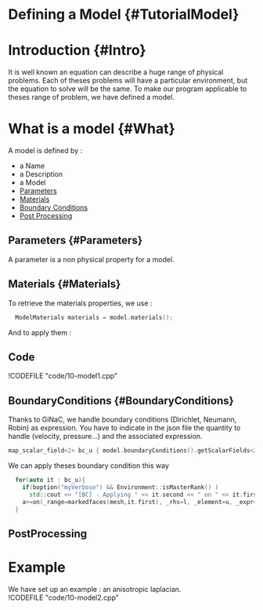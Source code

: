 Defining a Model {#TutorialModel}
================
<!-- toc -->


# Introduction {#Intro}

It is well known an equation can describe a huge range of physical
problems.  Each of theses problems will have a particular environment,
but the equation to solve will be the same.  To make our program
applicable to theses range of problem, we have defined a model.

# What is a model {#What}

A model is defined by :
- a Name
- a Description
- a Model
- [Parameters](#Parameters)
- [Materials](#Materials)
- [Boundary Conditions](#BoundaryConditions)
- [Post Processing](#PostPro)

## Parameters {#Parameters}
A parameter is a non physical property for a model.

## Materials {#Materials}
To retrieve the materials properties, we use :   
```c++
  ModelMaterials materials = model.materials(); 
```  

And to apply them :   

## Code
!CODEFILE "code/10-model1.cpp"   


## BoundaryConditions {#BoundaryConditions}
Thanks to GiNaC, we handle boundary conditions (Dirichlet, Neumann, Robin) as expression.
You have to indicate in the json file the quantity to handle (velocity, pressure...) and the associated expression.   

```c++
map_scalar_field<2> bc_u { model.boundaryConditions().getScalarFields<2>("heat","dirichlet") };
```  


We can apply theses boundary condition this way
```c++
  for(auto it : bc_u){
    if(boption("myVerbose") && Environment::isMasterRank() )
      std::cout << "[BC] - Applying " << it.second << " on " << it.first << std::endl;
    a+=on(_range=markedfaces(mesh,it.first), _rhs=l, _element=u, _expr=it.second );
  }
```



## PostProcessing 

# Example 
We have set up an example : an anisotropic laplacian.   
!CODEFILE "code/10-model2.cpp"




